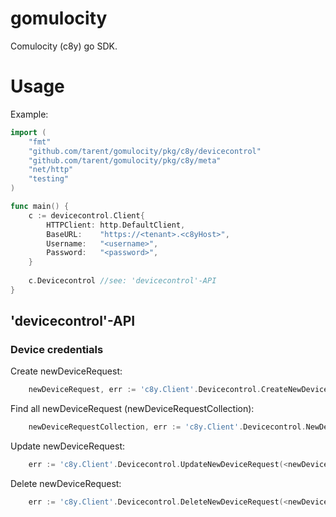 # gomulocity
Comulocity (c8y) go SDK.

# Usage
Example:
```go
import (
	"fmt"
	"github.com/tarent/gomulocity/pkg/c8y/devicecontrol"
	"github.com/tarent/gomulocity/pkg/c8y/meta"
	"net/http"
	"testing"
)

func main() {
	c := devicecontrol.Client{
		HTTPClient: http.DefaultClient,
		BaseURL:    "https://<tenant>.<c8yHost>",
		Username:   "<username>",
		Password:   "<password>",
	}
    
    c.Devicecontrol //see: 'devicecontrol'-API 
}
```

## 'devicecontrol'-API

### Device credentials
Create newDeviceRequest:
```go
    newDeviceRequest, err := 'c8y.Client'.Devicecontrol.CreateNewDeviceRequest(<newDeviceRequestID>)
```
Find all newDeviceRequest (newDeviceRequestCollection):
```go
    newDeviceRequestCollection, err := 'c8y.Client'.Devicecontrol.NewDeviceRequestCollections(meta.Page(3))
```
Update newDeviceRequest:
```go
    err := 'c8y.Client'.Devicecontrol.UpdateNewDeviceRequest(<newDeviceRequestID>, <newDeviceRequestStatus>)
```
Delete newDeviceRequest:
```go
    err := 'c8y.Client'.Devicecontrol.DeleteNewDeviceRequest(<newDeviceRequestID>)
```